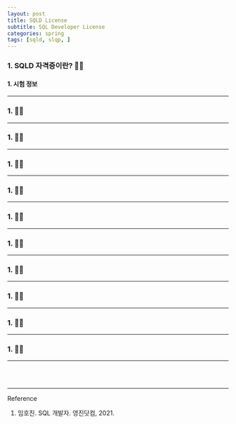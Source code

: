 ```yaml
---
layout: post
title: SQLD License
subtitle: SQL Developer License
categories: spring
tags: [sqld, slqp, ]
---
```


### 1. SQLD 자격증이란? 👩‍💻

#### 1. 시험 정보


---

### 1.  👩‍💻

---

### 1.  👩‍💻

---

### 1.  👩‍💻

---

### 1.  👩‍💻

---

### 1.  👩‍💻

---

### 1.  👩‍💻

---

### 1.  👩‍💻

---

### 1.  👩‍💻

---

### 1.  👩‍💻

---

### 1.  👩‍💻

---


<br><br>

---
Reference

1. 임호진. SQL 개발자. 영진닷컴, 2021.
